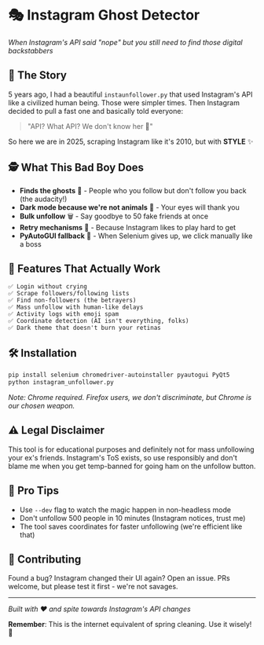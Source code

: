 # 🎭 Instagram Ghost Detector

*When Instagram's API said "nope" but you still need to find those digital backstabbers*

## 😤 The Story

5 years ago, I had a beautiful `instaunfollower.py` that used Instagram's API like a civilized human being. Those were simpler times. Then Instagram decided to pull a fast one and basically told everyone: 

> "API? What API? We don't know her 💅"

So here we are in 2025, scraping Instagram like it's 2010, but with **STYLE** ✨

## 🕵️ What This Bad Boy Does

- **Finds the ghosts** 👻 - People who you follow but don't follow you back (the audacity!)
- **Dark mode because we're not animals** 🌙 - Your eyes will thank you
- **Bulk unfollow** 🗑️ - Say goodbye to 50 fake friends at once
- **Retry mechanisms** 🔄 - Because Instagram likes to play hard to get
- **PyAutoGUI fallback** 🎯 - When Selenium gives up, we click manually like a boss

## 🚀 Features That Actually Work

```
✅ Login without crying
✅ Scrape followers/following lists  
✅ Find non-followers (the betrayers)
✅ Mass unfollow with human-like delays
✅ Activity logs with emoji spam
✅ Coordinate detection (AI isn't everything, folks)
✅ Dark theme that doesn't burn your retinas
```

## 🛠️ Installation

```bash
pip install selenium chromedriver-autoinstaller pyautogui PyQt5
python instagram_unfollower.py
```

*Note: Chrome required. Firefox users, we don't discriminate, but Chrome is our chosen weapon.*

## ⚠️ Legal Disclaimer

This tool is for educational purposes and definitely not for mass unfollowing your ex's friends. Instagram's ToS exists, so use responsibly and don't blame me when you get temp-banned for going ham on the unfollow button.

## 🎯 Pro Tips

- Use `--dev` flag to watch the magic happen in non-headless mode
- Don't unfollow 500 people in 10 minutes (Instagram notices, trust me)
- The tool saves coordinates for faster unfollowing (we're efficient like that)

## 🤝 Contributing

Found a bug? Instagram changed their UI again? Open an issue. PRs welcome, but please test it first - we're not savages.

---

*Built with ❤️ and spite towards Instagram's API changes*

**Remember**: This is the internet equivalent of spring cleaning. Use it wisely! 🧹

